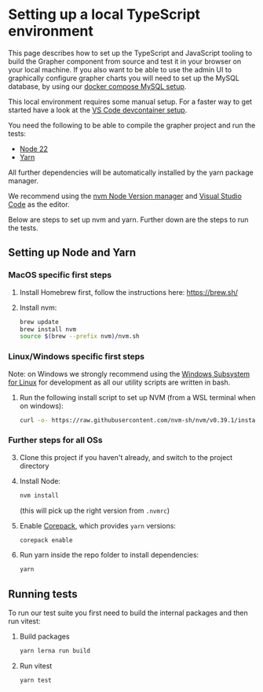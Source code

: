 # Setting up a local TypeScript environment

This page describes how to set up the TypeScript and JavaScript tooling to build the Grapher component from source and test it in your browser on your local machine. If you also want to be able to use the admin UI to graphically configure grapher charts you will need to set up the MySQL database, by using our [docker compose MySQL setup](docker-compose-mysql.md).

This local environment requires some manual setup. For a faster way to get started have a look at the [VS Code devcontainer setup](devcontainer-setup.md).

You need the following to be able to compile the grapher project and run the tests:

- [Node 22](https://nodejs.org/en/)
- [Yarn](https://yarnpkg.com/)

All further dependencies will be automatically installed by the yarn package manager.

We recommend using the [nvm Node Version manager](https://github.com/nvm-sh/nvm) and [Visual Studio Code](https://code.visualstudio.com/) as the editor.

Below are steps to set up nvm and yarn. Further down are the steps to run the tests.

## Setting up Node and Yarn

### MacOS specific first steps

1. Install Homebrew first, follow the instructions here: <https://brew.sh/>
2. Install nvm:

    ```sh
    brew update
    brew install nvm
    source $(brew --prefix nvm)/nvm.sh
    ```

### Linux/Windows specific first steps

Note: on Windows we strongly recommend using the [Windows Subsystem for Linux](https://docs.microsoft.com/en-us/windows/wsl/about) for development as all our utility scripts are written in bash.

1. Run the following install script to set up NVM (from a WSL terminal when on windows):

    ```bash
    curl -o- https://raw.githubusercontent.com/nvm-sh/nvm/v0.39.1/install.sh | bash
    ```

### Further steps for all OSs

3. Clone this project if you haven't already, and switch to the project directory

4. Install Node:

    ```sh
    nvm install
    ```

    (this will pick up the right version from `.nvmrc`)

5. Enable [Corepack](https://nodejs.org/docs/latest-v22.x/api/corepack.html), which provides `yarn` versions:

    ```sh
    corepack enable
    ```

6. Run yarn inside the repo folder to install dependencies:

    ```sh
    yarn
    ```

## Running tests

To run our test suite you first need to build the internal packages and then run vitest:

1. Build packages

    ```sh
    yarn lerna run build
    ```

2. Run vitest

    ```sh
    yarn test
    ```
